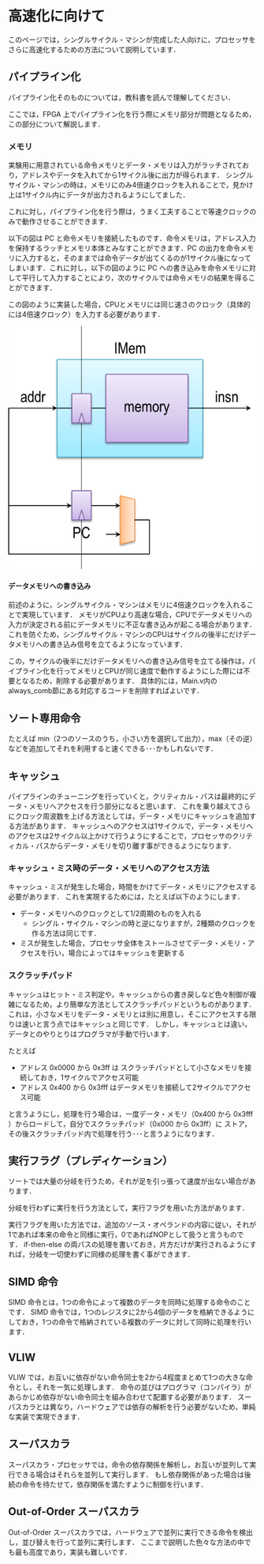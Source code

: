 
# 高速化に向けて

このページでは，シングルサイクル・マシンが完成した人向けに，プロセッサをさらに高速化するための方法について説明しています．


## パイプライン化

パイプライン化そのものについては，教科書を読んで理解してください．

ここでは，FPGA 上でパイプライン化を行う際にメモリ部分が問題となるため，この部分について解説します．

### メモリ

実験用に用意されている命令メモリとデータ・メモリは入力がラッチされており，アドレスやデータを入れてから1サイクル後に出力が得られます．
シングルサイクル・マシンの時は，メモリにのみ4倍速クロックを入れることで，見かけ上は1サイクル内にデータが出力されるようにしてました．

これに対し，パイプライン化を行う際は，うまく工夫することで等速クロックのみで動作させることができます．

以下の図は PC と命令メモリを接続したものです．命令メモリは，アドレス入力を保持するラッチとメモリ本体とみなすことができます．PC の出力を命令メモリに入力すると，そのままでは命令データが出てくるのが1サイクル後になってしまいます．これに対し，以下の図のように PC への書き込みを命令メモリに対して平行して入力することにより，次のサイクルでは命令メモリの結果を得ることができます．

この図のように実装した場合，CPUとメモリには同じ速さのクロック（具体的には4倍速クロック）を入力する必要があります．

![imem-pipe](imem-pipe.png)

#### データメモリへの書き込み
前述のように，シングルサイクル・マシンはメモリに4倍速クロックを入れることで実現しています．
メモリがCPUより高速な場合，CPUでデータメモリへの入力が決定される前にデータメモリに不正な書き込みが起こる場合があります．
これを防ぐため，シングルサイクル・マシンのCPUはサイクルの後半にだけデータメモリへの書き込み信号を立てるようになっています．

この，サイクルの後半にだけデータメモリへの書き込み信号を立てる操作は，パイプライン化を行ってメモリとCPUが同じ速度で動作するようにした際には不要となるため，削除する必要があります．
具体的には，Main.v内のalways_comb節にある対応するコードを削除すればよいです．
## ソート専用命令

たとえば min（2つのソースのうち，小さい方を選択して出力），max（その逆）などを追加してそれを利用すると速くできる･･･かもしれないです．

## キャッシュ

パイプラインのチューニングを行っていくと，クリティカル・パスは最終的にデータ・メモリへアクセスを行う部分になると思います．
これを乗り越えてさらにクロック周波数を上げる方法としては，データ・メモリにキャッシュを追加する方法があります．
キャッシュへのアクセスは1サイクルで，データ・メモリへのアクセスは2サイクル以上かけて行うようにすることで，プロセッサのクリティカル・パスからデータ・メモリを切り離す事ができるようになります．

### キャッシュ・ミス時のデータ・メモリへのアクセス方法
キャッシュ・ミスが発生した場合，時間をかけてデータ・メモリにアクセスする必要があります．
これを実現するためには，たとえば以下のようにします．
* データ・メモリへのクロックとして1/2周期のものを入れる
    * シングル・サイクル・マシンの時と逆になりますが，2種類のクロックを作る方法は同じです．
* ミスが発生した場合，プロセッサ全体をストールさせてデータ・メモリ・アクセスを行い，場合によってはキャッシュを更新する

### スクラッチパッド
キャッシュはヒット・ミス判定や，キャッシュからの書き戻しなど色々制御が複雑になるため，より簡単な方法としてスクラッチパッドというものがあります．
これは，小さなメモリをデータ・メモリとは別に用意し，そこにアクセスする限りは速いと言う点ではキャッシュと同じです．
しかし，キャッシュとは違い，データとのやりとりはプログラマが手動で行います．

たとえば
* アドレス 0x0000 から 0x3ff は スクラッチパッドとして小さなメモリを接続しておき，1サイクルでアクセス可能
* アドレス 0x400 から 0x3fff はデータメモリを接続して2サイクルでアクセス可能

と言うようにし，処理を行う場合は，一度データ・メモリ（0x400 から 0x3fff ）からロードして，自分でスクラッチパッド（0x000 から 0x3ff）に ストア，その後スクラッチパッド内で処理を行う･･･と言うようになります．

## 実行フラグ（プレディケーション）
ソートでは大量の分岐を行うため，それが足を引っ張って速度が出ない場合があります．

分岐を行わずに実行を行う方法として，実行フラグを用いた方法があります．

実行フラグを用いた方法では，追加のソース・オペランドの内容に従い，それが1であれば本来の命令と同様に実行，0であればNOPとして扱うと言うものです．
if-then-else の両パスの処理を書いておき，片方だけが実行されるようにすれば，分岐を一切使わずに同様の処理を書く事ができます．


## SIMD 命令

SIMD 命令とは，1つの命令によって複数のデータを同時に処理する命令のことです．
SIMD 命令では，1つのレジスタに2から4個のデータを格納できるようにしておき，1つの命令で格納されている複数のデータに対して同時に処理を行います．

## VLIW

VLIW では，お互いに依存がない命令同士を2から4程度まとめて1つの大きな命令とし，それを一気に処理します．
命令の並びはプログラマ（コンパイラ）があらかじめ依存がない命令同士を組み合わせて配置する必要があります．
スーパスカラとは異なり，ハードウェアでは依存の解析を行う必要がないため，単純な実装で実現できます．

## スーパスカラ
スーパスカラ・プロセッサでは，命令の依存関係を解析し，お互いが並列して実行できる場合はそれらを並列して実行します．
もし依存関係があった場合は後続の命令を待たせて，依存関係を満たすように制御を行います．


## Out-of-Order スーパスカラ
Out-of-Order スーパスカラでは，ハードウェアで並列に実行できる命令を検出し，並び替えを行って並列に実行します．
ここまで説明した色々な方法の中でも最も高度であり，実装も難しいです．
